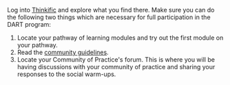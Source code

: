 Log into [Thinkific](https://dart-program.thinkific.com/) and explore what you find there. Make sure you can do the following two things which are necessary for full participation in the DART program:
<ol>
<li> Locate your pathway of learning modules and try out the first module on your pathway.</li>
<li> Read the <a href=https://dart-program.thinkific.com/pages/communities-of-practice?path=post--1501091728>community guidelines</a>.</li>
<li> Locate your Community of Practice's forum.  This is where you will be having discussions with your community of practice and sharing your responses to the social warm-ups.
</li>
</ol>
